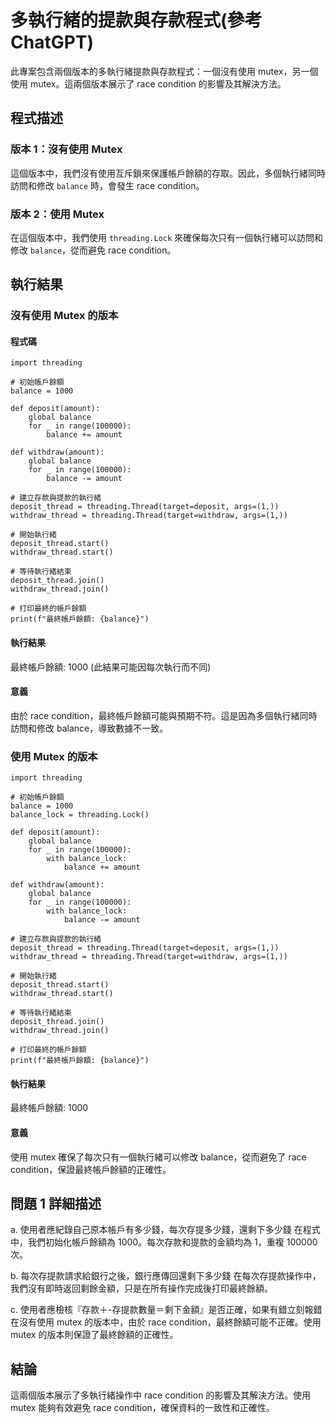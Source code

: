 # 多執行緒的提款與存款程式(參考ChatGPT)

此專案包含兩個版本的多執行緒提款與存款程式：一個沒有使用 mutex，另一個使用 mutex。這兩個版本展示了 race condition 的影響及其解決方法。

## 程式描述

### 版本 1：沒有使用 Mutex
這個版本中，我們沒有使用互斥鎖來保護帳戶餘額的存取。因此，多個執行緒同時訪問和修改 `balance` 時，會發生 race condition。

### 版本 2：使用 Mutex
在這個版本中，我們使用 `threading.Lock` 來確保每次只有一個執行緒可以訪問和修改 `balance`，從而避免 race condition。

## 執行結果

### 沒有使用 Mutex 的版本

#### 程式碼
```
import threading

# 初始帳戶餘額
balance = 1000

def deposit(amount):
    global balance
    for _ in range(100000):
        balance += amount

def withdraw(amount):
    global balance
    for _ in range(100000):
        balance -= amount

# 建立存款與提款的執行緒
deposit_thread = threading.Thread(target=deposit, args=(1,))
withdraw_thread = threading.Thread(target=withdraw, args=(1,))

# 開始執行緒
deposit_thread.start()
withdraw_thread.start()

# 等待執行緒結束
deposit_thread.join()
withdraw_thread.join()

# 打印最終的帳戶餘額
print(f"最終帳戶餘額: {balance}")
```
#### 執行結果
最終帳戶餘額: 1000 (此結果可能因每次執行而不同)

#### 意義
由於 race condition，最終帳戶餘額可能與預期不符。這是因為多個執行緒同時訪問和修改 balance，導致數據不一致。

### 使用 Mutex 的版本
```
import threading

# 初始帳戶餘額
balance = 1000
balance_lock = threading.Lock()

def deposit(amount):
    global balance
    for _ in range(100000):
        with balance_lock:
            balance += amount

def withdraw(amount):
    global balance
    for _ in range(100000):
        with balance_lock:
            balance -= amount

# 建立存款與提款的執行緒
deposit_thread = threading.Thread(target=deposit, args=(1,))
withdraw_thread = threading.Thread(target=withdraw, args=(1,))

# 開始執行緒
deposit_thread.start()
withdraw_thread.start()

# 等待執行緒結束
deposit_thread.join()
withdraw_thread.join()

# 打印最終的帳戶餘額
print(f"最終帳戶餘額: {balance}")
```
#### 執行結果
最終帳戶餘額: 1000

#### 意義
使用 mutex 確保了每次只有一個執行緒可以修改 balance，從而避免了 race condition，保證最終帳戶餘額的正確性。

## 問題 1 詳細描述
a. 使用者應紀錄自己原本帳戶有多少錢，每次存提多少錢，還剩下多少錢
在程式中，我們初始化帳戶餘額為 1000。每次存款和提款的金額均為 1，重複 100000 次。

b. 每次存提款請求給銀行之後，銀行應傳回還剩下多少錢
在每次存提款操作中，我們沒有即時返回剩餘金額，只是在所有操作完成後打印最終餘額。

c. 使用者應檢核『存款＋-存提款數量＝剩下金額』是否正確，如果有錯立刻報錯
在沒有使用 mutex 的版本中，由於 race condition，最終餘額可能不正確。使用 mutex 的版本則保證了最終餘額的正確性。

## 結論
這兩個版本展示了多執行緒操作中 race condition 的影響及其解決方法。使用 mutex 能夠有效避免 race condition，確保資料的一致性和正確性。



